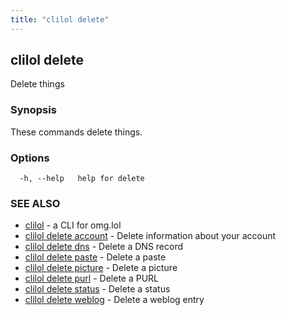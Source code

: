 ```yaml
---
title: "clilol delete"
---
```

## clilol delete

Delete things

### Synopsis

These commands delete things.

### Options

```
  -h, --help   help for delete
```

### SEE ALSO

* [clilol](clilol.md)	 - a CLI for omg.lol
* [clilol delete account](clilol_delete_account.md)	 - Delete information about your account
* [clilol delete dns](clilol_delete_dns.md)	 - Delete a DNS record
* [clilol delete paste](clilol_delete_paste.md)	 - Delete a paste
* [clilol delete picture](clilol_delete_picture.md)	 - Delete a picture
* [clilol delete purl](clilol_delete_purl.md)	 - Delete a PURL
* [clilol delete status](clilol_delete_status.md)	 - Delete a status
* [clilol delete weblog](clilol_delete_weblog.md)	 - Delete a weblog entry
